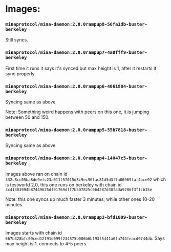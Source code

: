 # Images:

### `minaprotocol/mina-daemon:2.0.0rampup8-56fa1db-buster-berkeley`

Still syncs.

### `minaprotocol/mina-daemon:2.0.0rampup7-4a0fff9-buster-berkeley`

First time it runs it says it's synced but max height is 1, after it restarts it sync properly


### `minaprotocol/mina-daemon:2.0.0rampup6-4061884-buster-berkeley`

Syncing same as above

Note: Something weird happens with peers on this one, it is jumping between 50 and 150.

### `minaprotocol/mina-daemon:2.0.0rampup5-55b7818-buster-berkeley`

Syncing same as above

### `minaprotocol/mina-daemon:2.0.0rampup4-14047c5-buster-berkeley`

Images above ran on chain id `332c8cc05ba8de9efc23a011f57015d8c9ec96fac81d5d3f7a06969faf4bce92` which is testworld 2.0, this one runs on berkeley with chain id `3c41383994b87449625df91769dff7b507825c064287d30fada9286f3f1cb15e`

Note: this one syncs up much faster 3 minutes, while other ones 10-20 minutes.


### `minaprotocol/mina-daemon:2.0.0rampup3-bfd1009-buster-berkeley`

Images starts with chain id `667b328bfc09ced12191d099f234575b006b6b193f5441a6fa744feacd9744db`. Says max height is 1, connects to 4-5 peers.